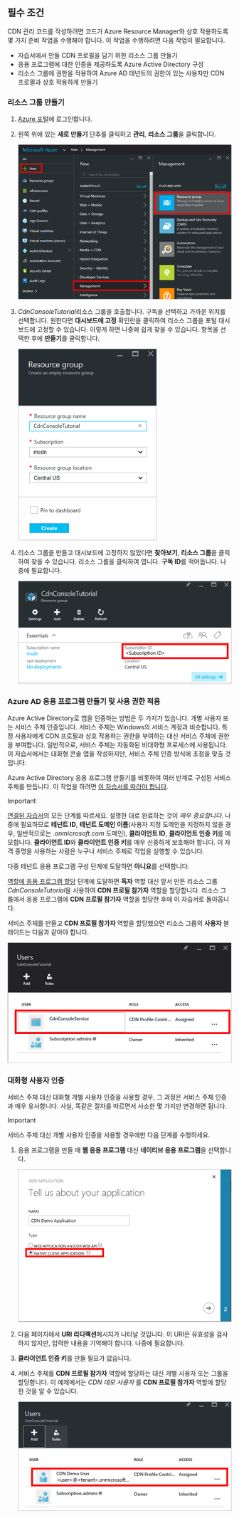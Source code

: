 ## <a name="prerequisites"></a>필수 조건
CDN 관리 코드를 작성하려면 코드가 Azure Resource Manager와 상호 작용하도록 몇 가지 준비 작업을 수행해야 합니다.  이 작업을 수행하려면 다음 작업이 필요합니다.

* 자습서에서 만들 CDN 프로필을 담기 위한 리소스 그룹 만들기
* 응용 프로그램에 대한 인증을 제공하도록 Azure Active Directory 구성
* 리소스 그룹에 권한을 적용하여 Azure AD 테넌트의 권한이 있는 사용자만 CDN 프로필과 상호 작용하게 만들기

### <a name="creating-the-resource-group"></a>리소스 그룹 만들기
1. [Azure 포털](https://portal.azure.com)에 로그인합니다.
2. 왼쪽 위에 있는 **새로 만들기** 단추를 클릭하고 **관리**, **리소스 그룹**을 클릭합니다.
   
    ![새 리소스 그룹 만들기](./media/cdn-app-dev-prep/cdn-new-rg-1-include.png)
3. *CdnConsoleTutorial*리소스 그룹을 호출합니다.  구독을 선택하고 가까운 위치를 선택합니다.  원한다면 **대시보드에 고정** 확인란을 클릭하여 리소스 그룹을 포털 대시보드에 고정할 수 있습니다.  이렇게 하면 나중에 쉽게 찾을 수 있습니다.  항목을 선택한 후에 **만들기**를 클릭합니다.
   
    ![리소스 그룹에 이름 지정하기](./media/cdn-app-dev-prep/cdn-new-rg-2-include.png)
4. 리소스 그룹을 만들고 대시보드에 고정하지 않았다면 **찾아보기**, **리소스 그룹**을 클릭하여 찾을 수 있습니다.  리소스 그룹을 클릭하여 엽니다.  **구독 ID**를 적어둡니다.  나중에 필요합니다.
   
    ![리소스 그룹에 이름 지정하기](./media/cdn-app-dev-prep/cdn-subscription-id-include.png)

### <a name="creating-the-azure-ad-application-and-applying-permissions"></a>Azure AD 응용 프로그램 만들기 및 사용 권한 적용
Azure Active Directory로 앱을 인증하는 방법은 두 가지가 있습니다. 개별 사용자 또는 서비스 주체 인증입니다. 서비스 주체는 Windows의 서비스 계정과 비슷합니다.  특정 사용자에게 CDN 프로필과 상호 작용하는 권한을 부여하는 대신 서비스 주체에 권한을 부여합니다.  일반적으로, 서비스 주체는 자동화된 비대화형 프로세스에 사용됩니다.  이 자습서에서는 대화형 콘솔 앱을 작성하지만, 서비스 주체 인증 방식에 초점을 맞출 것입니다.

Azure Active Directory 응용 프로그램 만들기를 비롯하여 여러 반계로 구성된 서비스 주체를 만듭니다.  이 작업을 하려면 [이 자습서를 따라야 합니다](../articles/resource-group-create-service-principal-portal.md).

> [!IMPORTANT]
> [연결된 자습서](../articles/resource-group-create-service-principal-portal.md)의 모든 단계를 따르세요.  설명한 대로 완료하는 것이 *매우 중요합니다*.  나중에 필요하므로 **테넌트 ID**, **테넌트 도메인 이름**(사용자 지정 도메인을 지정하지 않을 경우, 일반적으로는 *.onmicrosoft.com* 도메인), **클라이언트 ID**, **클라이언트 인증 키**를 메모합니다.  **클라이언트 ID**와 **클라이언트 인증 키**를 매우 신중하게 보호해야 합니다. 이 자격 증명을 사용하는 사람은 누구나 서비스 주체로 작업을 실행할 수 있습니다. 
> 
> 다중 테넌트 응용 프로그램 구성 단계에 도달하면 **아니요**를 선택합니다.
> 
> [역할에 응용 프로그램 할당](../articles/resource-group-create-service-principal-portal.md#assign-application-to-role) 단계에 도달하면 **독자** 역할 대신 앞서 만든 리소스 그룹 *CdnConsoleTutorial*을 사용하여 **CDN 프로필 참가자** 역할을 할당합니다.  리소스 그룹에서 응용 프로그램에 **CDN 프로필 참가자** 역할을 할당한 후에 이 자습서로 돌아옵니다. 
> 
> 

서비스 주체를 만들고 **CDN 프로필 참가자** 역할을 할당했으면 리소스 그룹의 **사용자** 블레이드는 다음과 같아야 합니다.

![사용자 블레이드](./media/cdn-app-dev-prep/cdn-service-principal-include.png)

### <a name="interactive-user-authentication"></a>대화형 사용자 인증
서비스 주체 대신 대화형 개별 사용자 인증을 사용할 경우, 그 과정은 서비스 주체 인증과 매우 유사합니다.  사실, 똑같은 절차를 따르면서 사소한 몇 가지만 변경하면 됩니다.

> [!IMPORTANT]
> 서비스 주체 대신 개별 사용자 인증을 사용할 경우에만 다음 단계를 수행하세요.
> 
> 

1. 응용 프로그램을 만들 때 **웹 응용 프로그램** 대신 **네이티브 응용 프로그램**을 선택합니다. 
   
    ![네이티브 응용 프로그램](./media/cdn-app-dev-prep/cdn-native-application-include.png)
2. 다음 페이지에서 **URI 리디렉션**메시지가 나타날 것입니다.  이 URI은 유효성을 검사하지 않지만, 입력한 내용을 기억해야 합니다.  나중에 필요합니다. 
3. **클라이언트 인증 키**를 만들 필요가 없습니다.
4. 서비스 주체를 **CDN 프로필 참가자** 역할에 할당하는 대신 개별 사용자 또는 그룹을 할당합니다.  이 예제에서는 *CDN 데모 사용자* 를 **CDN 프로필 참가자** 역할에 할당한 것을 알 수 있습니다.  
   
    ![개별 사용자 액세스](./media/cdn-app-dev-prep/cdn-aad-user-include.png)



<!--HONumber=Nov16_HO3-->


